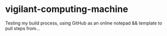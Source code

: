 # vigilant-computing-machine
   Testing my build process, using GitHub as an online notepad && template to pull steps from...
